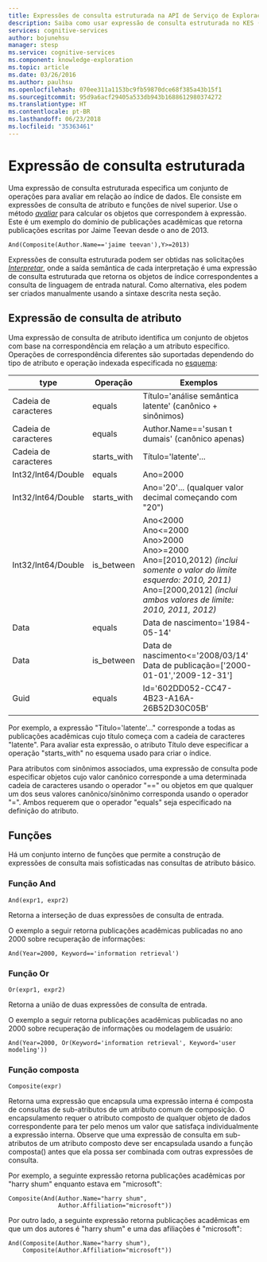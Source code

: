 ```yaml
---
title: Expressões de consulta estruturada na API de Serviço de Exploração de Conhecimento | Microsoft Docs
description: Saiba como usar expressão de consulta estruturada no KES (Serviço de Exploração de Conhecimento) em Serviços Cognitivos.
services: cognitive-services
author: bojunehsu
manager: stesp
ms.service: cognitive-services
ms.component: knowledge-exploration
ms.topic: article
ms.date: 03/26/2016
ms.author: paulhsu
ms.openlocfilehash: 070ee311a1153bc9fb59870dce68f385a43b15f1
ms.sourcegitcommit: 95d9a6acf29405a533db943b1688612980374272
ms.translationtype: HT
ms.contentlocale: pt-BR
ms.lasthandoff: 06/23/2018
ms.locfileid: "35363461"
---
```

# <a name="structured-query-expression"></a>Expressão de consulta estruturada
Uma expressão de consulta estruturada especifica um conjunto de operações para avaliar em relação ao índice de dados.  Ele consiste em expressões de consulta de atributo e funções de nível superior.  Use o método [*avaliar*](evaluateMethod.md) para calcular os objetos que correspondem à expressão.  Este é um exemplo do domínio de publicações acadêmicas que retorna publicações escritas por Jaime Teevan desde o ano de 2013.

`And(Composite(Author.Name=='jaime teevan'),Y>=2013)`

Expressões de consulta estruturada podem ser obtidas nas solicitações [*Interpretar*](interpretMethod.md), onde a saída semântica de cada interpretação é uma expressão de consulta estruturada que retorna os objetos de índice correspondentes a consulta de linguagem de entrada natural.  Como alternativa, eles podem ser criados manualmente usando a sintaxe descrita nesta seção.

## <a name="attribute-query-expression"></a>Expressão de consulta de atributo
Uma expressão de consulta de atributo identifica um conjunto de objetos com base na correspondência em relação a um atributo específico.  Operações de correspondência diferentes são suportadas dependendo do tipo de atributo e operação indexada especificada no [esquema](SchemaFormat.md):

| type | Operação | Exemplos |
|------|-------------|------------|
| Cadeia de caracteres | equals | Título='análise semântica latente' (canônico + sinônimos) |
| Cadeia de caracteres | equals | Author.Name=='susan t dumais' (canônico apenas)|
| Cadeia de caracteres | starts_with | Título='latente'... |
| Int32/Int64/Double | equals | Ano=2000 |
| Int32/Int64/Double | starts_with | Ano='20'... (qualquer valor decimal começando com "20") |
| Int32/Int64/Double | is_between | Ano&lt;2000 <br/> Ano&lt;=2000 <br/> Ano&gt;2000 <br/> Ano&gt;=2000 <br/> Ano=[2010,2012) *(inclui somente o valor do limite esquerdo: 2010, 2011)* <br/> Ano=[2000,2012] *(inclui ambos valores de limite: 2010, 2011, 2012)* |
| Data | equals | Data de nascimento='1984-05-14' |
| Data | is_between | Data de nascimento&lt;='2008/03/14' <br/> Data de publicação=['2000-01-01','2009-12-31'] |
| Guid | equals | Id='602DD052-CC47-4B23-A16A-26B52D30C05B' |


Por exemplo, a expressão "Título='latente'..." corresponde a todas as publicações acadêmicas cujo título começa com a cadeia de caracteres "latente".  Para avaliar esta expressão, o atributo Título deve especificar a operação "starts_with" no esquema usado para criar o índice.

Para atributos com sinônimos associados, uma expressão de consulta pode especificar objetos cujo valor canônico corresponde a uma determinada cadeia de caracteres usando o operador "==" ou objetos em que qualquer um dos seus valores canônico/sinônimo corresponda usando o operador "=".  Ambos requerem que o operador "equals" seja especificado na definição do atributo.


## <a name="functions"></a>Funções
Há um conjunto interno de funções que permite a construção de expressões de consulta mais sofisticadas nas consultas de atributo básico.

### <a name="and-function"></a>Função And
`And(expr1, expr2)`

Retorna a interseção de duas expressões de consulta de entrada.

O exemplo a seguir retorna publicações acadêmicas publicadas no ano 2000 sobre recuperação de informações:

`And(Year=2000, Keyword=='information retrieval')`

### <a name="or-function"></a>Função Or
`Or(expr1, expr2)`

Retorna a união de duas expressões de consulta de entrada.

O exemplo a seguir retorna publicações acadêmicas publicadas no ano 2000 sobre recuperação de informações ou modelagem de usuário:

`And(Year=2000, Or(Keyword='information retrieval', Keyword='user modeling'))`

### <a name="composite-function"></a>Função composta
`Composite(expr)`

Retorna uma expressão que encapsula uma expressão interna é composta de consultas de sub-atributos de um atributo comum de composição.  O encapsulamento requer o atributo composto de qualquer objeto de dados correspondente para ter pelo menos um valor que satisfaça individualmente a expressão interna.  Observe que uma expressão de consulta em sub-atributos de um atributo composto deve ser encapsulada usando a função composta() antes que ela possa ser combinada com outras expressões de consulta.

Por exemplo, a seguinte expressão retorna publicações acadêmicas por "harry shum" enquanto estava em "microsoft":

```
Composite(And(Author.Name="harry shum", 
              Author.Affiliation="microsoft"))
```

Por outro lado, a seguinte expressão retorna publicações acadêmicas em que um dos autores é "harry shum" e uma das afiliações é "microsoft":

```
And(Composite(Author.Name="harry shum"), 
    Composite(Author.Affiliation="microsoft"))
```
